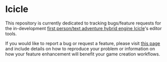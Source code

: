 # Icicle
This repository is currently dedicated to tracking bugs/feature requests for the in-development [first person/text adventure hybrid engine Icicle](http://icicle-engine.org)'s editor tools.

If you would like to report a bug or request a feature, please visit [this page](https://github.com/Cheeseness/icicle/issues) and include details on how to reproduce your problem or information on how your feature enhancement will benefit your game creation workflows.
